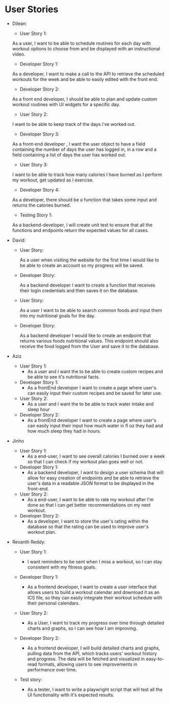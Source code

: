 # User Stories
- Dilean:
    - User Story 1:

    As a user, I want to be able to schedule routines for each day with  workout options to choose from and be displayed with an instructional video. 
    - Developer Story 1:

    As a developer, I want to make a call to the API to retrieve the scheduled workouts for the week and be able to easily edited with the front end. 

    - Developer Story 2:
    
     As a front end developer, I should be able to plan and update custom workout routines with UI widgets for a specific day. 

    - User Story 2: 
    
    I want to be able to keep track of the days i've worked out. 
    
    - Developer Story 3:

    As a front-end developer , I want the user object to have a field containing the number of days the user has logged in, in a row and a field containing a list of days the user has worked out.  

    - User Story 3:

    I want to be able to track how many calories I have burned as I perform my workout, get updated as I exercise.

    - Developer Story 4:

    As a developer, there should be a function that takes some input and returns the calories burned.
    
    - Testing Story 1: 

    As a backend-developer, I will create unit test to ensure that all the functions and endpoints return the expected values for all cases. 
        
- David:
    - User Story: 

        As a user when visiting the website for the first time I would like to be able to create an account so my progress will be saved. 
    - Developer Story:
        
        As a backend developer I want to create a function that receives their login credentials and then  saves it on the database.

    - User Story: 
    
        As a user I want to be able to search common foods and input them into my nutritional goals for the day.
        
    - Developer Story: 

        As a backend developer I would like to create an endpoint that returns various foods nutritional values. This endpoint should also receive the food logged from the User and save it to the database. 

- Aziz
       
     - User Story 1:
       - As a user and I want the to be able to create custom recipes and be able to see it's nutritional facts.
    - Developer Story 1: 
       - As a frontEnd developer I want to create a page where user's can easily input their custom recipes and be saved for later use. 
    - User Story 2:
       -  As a user and I want the to be able to track water intake and sleep hour
    - Developer Story 2: 
        - As a frontEnd developer I want to create a page where user's can easily input their input how much water in fl oz they had and how much sleep they had in hours.

- Jinho
    - User Story 1:
        - As a end-user, I want to see overall calories I burned over a week so that I can check if my workout plan goes well or not.
    - Developer Story 1:
        - As a backend developer, I want to design a user schema that will allow for easy creation of endpoints and be able to retrieve the user's data in a readable JSON format to be displayed in the front-end. 
    - User Story 2:
        - As a end-user, I want to be able to rate my workout after I'm done so that I can get better recommendations on my next workout. 
    - Developer Story 2:
        - As a developer, I want to store the user's rating within the database so that the rating can be used to improve user's workout plan.

- Revanth Reddy:
  - User Story 1:
    - I want reminders to be sent when I miss a workout, so I can stay consistent with my fitness goals.

  - Developer Story 1:
    - As a frontend developer, I want to create a user interface that allows users to build a workout calendar and download it as an ICS file, so they can easily integrate their workout schedule with their personal calendars.

  - User Story 2:
     - As a User, I want to track my progress over time through detailed charts and graphs, so I can see how I am improving.

  - Developer Story 2:
     - As a frontend developer, I will build detailed charts and graphs, pulling data from the API, which tracks users' workout history and progress. The data will be fetched and visualized in easy-to-read formats, allowing users to see improvements in performance over time.

  - Test story:
    - As a tester, I want to write a playwright script that will test all the UI functionality with it's expected results. 


